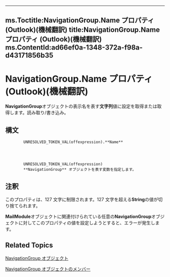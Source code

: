 

---
ms.Toctitle:NavigationGroup.Name プロパティ (Outlook)(機械翻訳)
title:NavigationGroup.Name プロパティ (Outlook)(機械翻訳)
ms.ContentId:ad66ef0a-1348-372a-f98a-d43171856b35
---
# NavigationGroup.Name プロパティ (Outlook)(機械翻訳)




**NavigationGroup**オブジェクトの表示名を表す**文字列**値に設定を取得または取得します。読み取り/書き込み。

## 構文

            UNRESOLVED_TOKEN_VAL(offexpression).**Name**




            UNRESOLVED_TOKEN_VAL(offexpression)
            **NavigationGroup** オブジェクトを表す変数を指定します。



## 注釈
このプロパティは、127 文字に制限されます。127 文字を超える**String**の値が切り捨てられます。



**MailModule**オブジェクトに関連付けられている任意の**NavigationGroup**オブジェクトに対してこのプロパティの値を設定しようとすると、エラーが発生します。



## Related Topics

[NavigationGroup オブジェクト](a96eb2b1-af1f-71b2-6a0b-dcb5078beb1f.md)

[NavigationGroup オブジェクトのメンバー](0383772b-68d6-aaa3-564f-bf15c28fa9f7.md)




